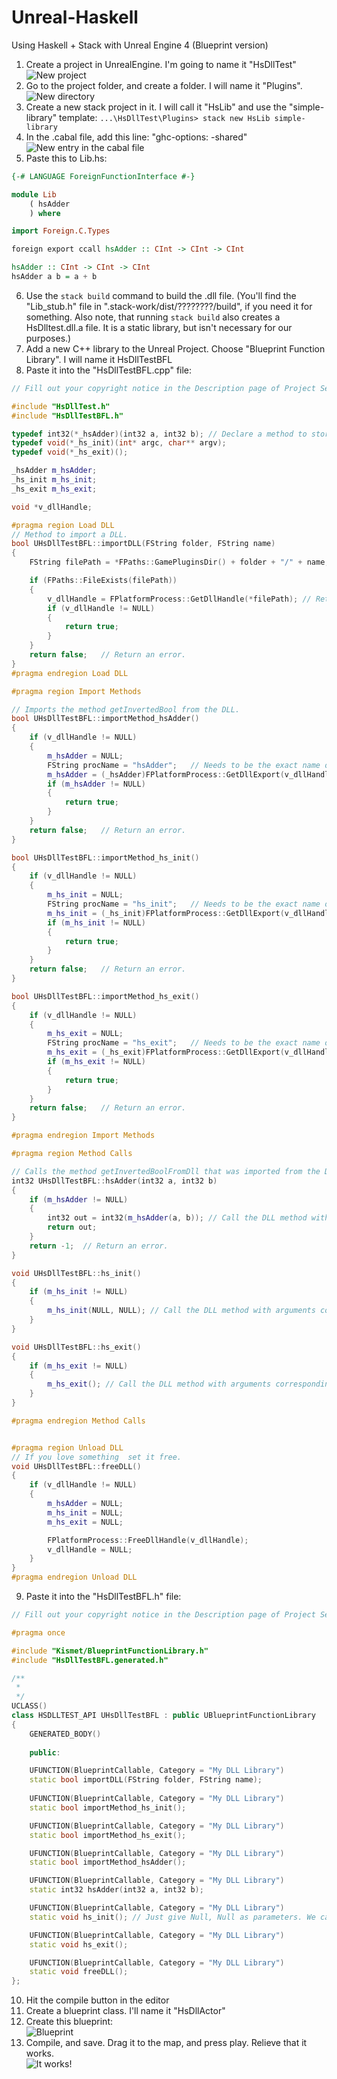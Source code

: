 # Unreal-Haskell
Using Haskell + Stack with Unreal Engine 4 (Blueprint version)

1. Create a project in UnrealEngine. I'm going to name it "HsDllTest"    
![New project](https://github.com/gizmo-mk0/Unreal-Haskell/raw/master/_images/new_project.png)
2. Go to the project folder, and create a folder. I will name it "Plugins".    
![New directory](https://github.com/gizmo-mk0/Unreal-Haskell/raw/master/_images/folder.png)
3. Create a new stack project in it. I will call it "HsLib" and use the "simple-library" template:
```...\HsDllTest\Plugins> stack new HsLib simple-library```
4. In the .cabal file, add this line: "ghc-options: -shared"    
![New entry in the cabal file](https://github.com/gizmo-mk0/Unreal-Haskell/raw/master/_images/cabal.png)
5. Paste this to Lib.hs:
```haskell
{-# LANGUAGE ForeignFunctionInterface #-}

module Lib
    ( hsAdder
    ) where

import Foreign.C.Types

foreign export ccall hsAdder :: CInt -> CInt -> CInt

hsAdder :: CInt -> CInt -> CInt
hsAdder a b = a + b
```
6. Use the `stack build` command to build the .dll file. (You'll find the "Lib_stub.h" file in ".stack-work/dist/????????/build", if you need it for something. Also note, that running `stack build` also creates a HsDlltest.dll.a file. It is a static library, but isn't necessary for our purposes.)
7. Add a new C++ library to the Unreal Project. Choose "Blueprint Function Library". I will name it HsDllTestBFL
8. Paste it into the "HsDllTestBFL.cpp" file:
```cpp
// Fill out your copyright notice in the Description page of Project Settings.

#include "HsDllTest.h"
#include "HsDllTestBFL.h"

typedef int32(*_hsAdder)(int32 a, int32 b); // Declare a method to store the DLL method hsAdder.
typedef void(*_hs_init)(int* argc, char** argv);
typedef void(*_hs_exit)();

_hsAdder m_hsAdder;
_hs_init m_hs_init;
_hs_exit m_hs_exit;

void *v_dllHandle;

#pragma region Load DLL
// Method to import a DLL.
bool UHsDllTestBFL::importDLL(FString folder, FString name)
{
	FString filePath = *FPaths::GamePluginsDir() + folder + "/" + name;

	if (FPaths::FileExists(filePath))
	{
		v_dllHandle = FPlatformProcess::GetDllHandle(*filePath); // Retrieve the DLL.
		if (v_dllHandle != NULL)
		{
			return true;
		}
	}
	return false;	// Return an error.
}
#pragma endregion Load DLL

#pragma region Import Methods

// Imports the method getInvertedBool from the DLL.
bool UHsDllTestBFL::importMethod_hsAdder()
{
	if (v_dllHandle != NULL)
	{
		m_hsAdder = NULL;
		FString procName = "hsAdder";	// Needs to be the exact name of the DLL method.
		m_hsAdder = (_hsAdder)FPlatformProcess::GetDllExport(v_dllHandle, *procName);
		if (m_hsAdder != NULL)
		{
			return true;
		}
	}
	return false;	// Return an error.
}

bool UHsDllTestBFL::importMethod_hs_init()
{
	if (v_dllHandle != NULL)
	{
		m_hs_init = NULL;
		FString procName = "hs_init";	// Needs to be the exact name of the DLL method.
		m_hs_init = (_hs_init)FPlatformProcess::GetDllExport(v_dllHandle, *procName);
		if (m_hs_init != NULL)
		{
			return true;
		}
	}
	return false;	// Return an error.
}

bool UHsDllTestBFL::importMethod_hs_exit()
{
	if (v_dllHandle != NULL)
	{
		m_hs_exit = NULL;
		FString procName = "hs_exit";	// Needs to be the exact name of the DLL method.
		m_hs_exit = (_hs_exit)FPlatformProcess::GetDllExport(v_dllHandle, *procName);
		if (m_hs_exit != NULL)
		{
			return true;
		}
	}
	return false;	// Return an error.
}

#pragma endregion Import Methods

#pragma region Method Calls

// Calls the method getInvertedBoolFromDll that was imported from the DLL.
int32 UHsDllTestBFL::hsAdder(int32 a, int32 b)
{
	if (m_hsAdder != NULL)
	{
		int32 out = int32(m_hsAdder(a, b)); // Call the DLL method with arguments corresponding to the exact signature and return type of the method.
		return out;
	}
	return -1;	// Return an error.
}

void UHsDllTestBFL::hs_init()
{
	if (m_hs_init != NULL)
	{
		m_hs_init(NULL, NULL); // Call the DLL method with arguments corresponding to the exact signature and return type of the method.
	}
}

void UHsDllTestBFL::hs_exit()
{
	if (m_hs_exit != NULL)
	{
		m_hs_exit(); // Call the DLL method with arguments corresponding to the exact signature and return type of the method.
	}
}

#pragma endregion Method Calls


#pragma region Unload DLL
// If you love something  set it free.
void UHsDllTestBFL::freeDLL()
{
	if (v_dllHandle != NULL)
	{
		m_hsAdder = NULL;
		m_hs_init = NULL;
		m_hs_exit = NULL;

		FPlatformProcess::FreeDllHandle(v_dllHandle);
		v_dllHandle = NULL;
	}
}
#pragma endregion Unload DLL
```
9. Paste it into the "HsDllTestBFL.h" file:
```cpp
// Fill out your copyright notice in the Description page of Project Settings.

#pragma once

#include "Kismet/BlueprintFunctionLibrary.h"
#include "HsDllTestBFL.generated.h"

/**
 * 
 */
UCLASS()
class HSDLLTEST_API UHsDllTestBFL : public UBlueprintFunctionLibrary
{
	GENERATED_BODY()
	
	public:

	UFUNCTION(BlueprintCallable, Category = "My DLL Library")
	static bool importDLL(FString folder, FString name);
	
	UFUNCTION(BlueprintCallable, Category = "My DLL Library")
	static bool importMethod_hs_init();

	UFUNCTION(BlueprintCallable, Category = "My DLL Library")
	static bool importMethod_hs_exit();

	UFUNCTION(BlueprintCallable, Category = "My DLL Library")
	static bool importMethod_hsAdder();

	UFUNCTION(BlueprintCallable, Category = "My DLL Library")
	static int32 hsAdder(int32 a, int32 b);

	UFUNCTION(BlueprintCallable, Category = "My DLL Library")
	static void hs_init(); // Just give Null, Null as parameters. We call it as a lib, without using command line arguments

	UFUNCTION(BlueprintCallable, Category = "My DLL Library")
	static void hs_exit();

	UFUNCTION(BlueprintCallable, Category = "My DLL Library")
	static void freeDLL();
};

```
10. Hit the compile button in the editor
11. Create a blueprint class. I'll name it "HsDllActor"
12. Create this blueprint:    
![Blueprint](https://github.com/gizmo-mk0/Unreal-Haskell/raw/master/_images/blueprint.png)
13. Compile, and save. Drag it to the map, and press play. Relieve that it works.    
![It works!](https://github.com/gizmo-mk0/Unreal-Haskell/raw/master/_images/it_works.png)
